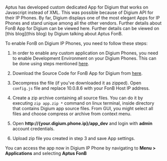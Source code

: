 Aptus has developed custom dedicated App for Digium that works on Javascript instead of XML. This was possible because of Digium API for their IP Phones. By far, Digium displays one of the most elegant Apps for IP Phones and stand unique among all the other vendors. Further details about FonB App for Digium can be viewed here. Further details can be viewed on [this blog](this blog) by Digium talking about Aptus FonB.

To enable FonB on Digium IP Phones, you need to follow these steps:

1. In order to enable any custom application on Digium Phones, you need to enable Development Environment on your Digium Phones. This can be done using steps mentioned [here](http://phones.digium.com/phone-api/how-to/content/enabling-app-development-mode).

2. Download the Source Code for FonB App for Digium from [here](https://github.com/aptus/Digium-Phonebook-App).

3. Decompress the file (if you've downloaded it as zipped). Open `config.js` file and replace 10.0.8.6 with your FonB Host IP address.

4. Create a zip archive containing all source files. You can do it by executing `zip app.zip *` command on linux terminal, inside directory that contains Digium app source files. From GUI, you might select all files and choose compress or archive from context menu.

5. Open **http://{your.digium.phone.ip}/app_dev** and login with **admin** account credentials.

6. Upload zip file you created in step 3 and save App settings.

You can access the app now in Digium IP Phone by navigating to **Menu > Applications** and selecting **Aptus FonB**
